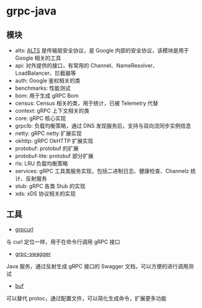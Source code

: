 # grpc-java

## 模块

- alts: [ALTS](https://cloud.google.com/security/encryption-in-transit/application-layer-transport-security/) 是传输层安全协议，是 Google 内部的安全协议，该模块是用于 Google 相关的工具
- api: 对外提供的接口，有常用的 Channel、NameResolver、LoadBalancer、拦截器等
- auth: Google 鉴权相关的类
- benchmarks: 性能测试
- bom: 用于生成 gRPC Bom
- census: Census 相关的类，用于统计，已被 Telemetry 代替
- context: gRPC 上下文相关的类
- core: gRPC 核心实现
- grpclb: 负载均衡策略，通过 DNS 发现服务后，支持与双向流同步实例信息
- netty: gRPC netty 扩展实现
- okhttp: gRPC OkHTTP 扩展实现
- protobuf: protobuf 的扩展
- protobuf-lite: protobuf 部分扩展
- rls: LRU 负载均衡策略
- services: gRPC 工具类服务实现，包括二进制日志、健康检查、Channelz 统计、反射服务
- stub: gRPC 各类 Stub 的实现
- xds: xDS 协议相关的实现

## 工具

- [grpcurl](https://github.com/fullstorydev/grpcurl)

与 curl 定位一样，用于在命令行调用 gRPC 接口

- [grpc-swagger](https://github.com/grpc-swagger/grpc-swagger)

Java 服务，通过反射生成 gRPC 接口的 Swagger 文档，可以方便的进行调用测试

- [buf](https://buf.build/)

可以替代 protoc，通过配置文件，可以简化生成命令，扩展更多功能